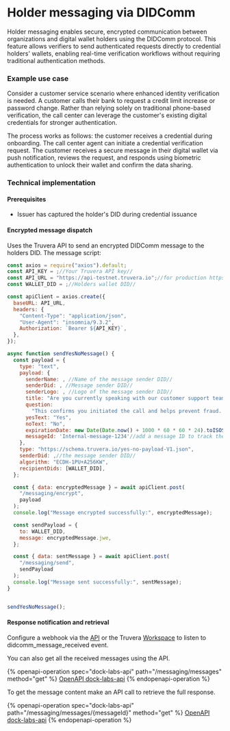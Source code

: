# Holder messaging via DIDComm

Holder messaging enables secure, encrypted communication between organizations and digital wallet holders using the DIDComm protocol. This feature allows verifiers to send authenticated requests directly to credential holders' wallets, enabling real-time verification workflows without requiring traditional authentication methods.

### Example use case&#x20;

Consider a customer service scenario where enhanced identity verification is needed. A customer calls their bank to request a credit limit increase or password change. Rather than relying solely on traditional phone-based verification, the call center can leverage the customer's existing digital credentials for stronger authentication.

The process works as follows: the customer receives a credential during onboarding. The call center agent can initiate a credential verification request. The customer receives a secure message in their digital wallet via push notification, reviews the request, and responds using biometric authentication to unlock their wallet and confirm the data sharing.

### Technical implementation

#### Prerequisites

* Issuer has captured the holder's DID during credential issuance

#### **Encrypted message dispatch**

Uses the Truvera API to send an encrypted DIDComm message to the holders  DID. The message script:

```javascript
const axios = require("axios").default;
const API_KEY = ;//Your Truvera API key// 
const API_URL = "https://api-testnet.truvera.io";//for production https://api.truvera.io
const WALLET_DID = ;//Holders wallet DID//

const apiClient = axios.create({
  baseURL: API_URL,
  headers: {
    "Content-Type": "application/json",
    "User-Agent": "insomnia/9.3.2",
    Authorization: `Bearer ${API_KEY}`,
  },
});

async function sendYesNoMessage() {
  const payload = {
    type: "text",
    payload: {
      senderName: , //Name of the message sender DID//
      senderDid: , //Message sender DID//
      senderLogo: , //Logo of the message sender DID//
      title: "Are you currently speaking with our customer support team?",
      question:
        "This confirms you initiated the call and helps prevent fraud. Your personal information will not be shared.",
      yesText: "Yes",
      noText: "No",
      expirationDate: new Date(Date.now() + 1000 * 60 * 60 * 24).toISOString(),
      messageId: 'Internal-message-1234'//add a message ID to track the message
    },
    type: "https://schema.truvera.io/yes-no-payload-V1.json",
    senderDid: ,//the message sender DID//
    algorithm: "ECDH-1PU+A256KW",
    recipientDids: [WALLET_DID],
  };

  const { data: encryptedMessage } = await apiClient.post(
    "/messaging/encrypt",
    payload
  );
  console.log("Message encrypted successfully:", encryptedMessage);

  const sendPayload = {
    to: WALLET_DID,
    message: encryptedMessage.jwe,
  };

  const { data: sentMessage } = await apiClient.post(
    "/messaging/send",
    sendPayload
  );
  console.log("Message sent successfully:", sentMessage);
}


sendYesNoMessage();
```

#### **Response notification and retrieval**

Configure a webhook via the [API](../webhooks/) or the Truvera [Workspace](../../workspace/creating-api-keys-and-webhook-endpoints.md#h_fae99467a4) to listen to didcomm\_message\_received event.&#x20;

You can also get all the received messages using the API.

{% openapi-operation spec="dock-labs-api" path="/messaging/messages" method="get" %}
[OpenAPI dock-labs-api](https://swagger-api.truvera.io/openapi.yaml)
{% endopenapi-operation %}

To get the message content make an API call to retrieve the full response.

{% openapi-operation spec="dock-labs-api" path="/messaging/messages/{messageId}" method="get" %}
[OpenAPI dock-labs-api](https://swagger-api.truvera.io/openapi.yaml)
{% endopenapi-operation %}
